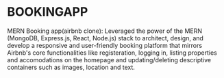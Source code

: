 # BOOKINGAPP
MERN Booking app(airbnb clone):
Leveraged the power of the MERN (MongoDB, Express.js, React, Node.js) stack to architect, design, and develop a responsive and user-friendly booking platform that mirrors Airbnb's core functionalities like registeration, logging in, listing properties and accomodations on the homepage and updating/deleting descriptive containers such as images, location and text.

